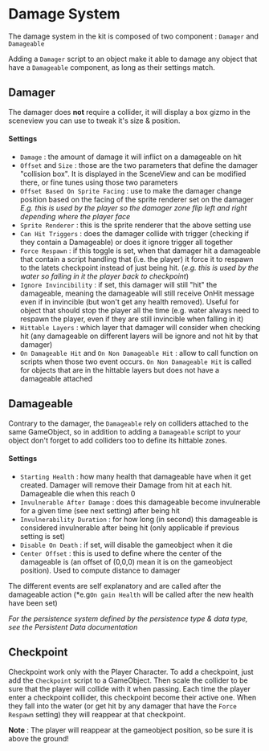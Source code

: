 Damage System
=============

The damage system in the kit is composed of two component : `Damager` and
`Damageable`

Adding a `Damager` script to an object make it able to damage any object that
have a `Damageable` component, as long as their settings match.

## Damager

The damager does **not** require a collider, it will display a box gizmo in the
sceneview you can use to tweak it's size & position.

#### Settings

- `Damage` : the amount of damage it will inflict on a damageable on hit
- `Offset` and `Size` : those are the two parameters that define the damager
"collision box". It is displayed in the SceneView and can be modified there, or
fine tunes using those two parameters
- `Offset Based On Sprite Facing` : use to make the damager change position
based on the facing of the sprite renderer set on the damager *E.g. this is used
by the player so the damager zone flip left and right depending where the player
face*
- `Sprite Renderer` : this is the sprite renderer that the above setting use
- `Can Hit Triggers` : does the damager collide with trigger (checking if they
contain a Damageable) or does it ignore trigger all together
- `Force Respawn` : if this toggle is set, when that damager hit a damageable
that contain a script handling that (i.e. the player) it force it to respawn
to the latets checkpoint instead of just being hit. (*e.g. this is used by the
water so falling in it the player back to checkpoint*)
- `Ignore Invincibility` : if set, this damager will still "hit" the damageable,
meaning the damageable will still receive OnHit message even if in invincible
(but won't get any health removed). Useful for object that should stop the
player all the time (e.g. water always need to respawn the player, even if they
are still invincible when falling in it)
- `Hittable Layers` : which layer that damager will consider when checking hit
(any damageable on different layers will be ignore and not hit by that damager)
- `On Damageable Hit` and `On Non Damageable Hit` : allow to call function on
scripts when those two event occurs. `On Non Damageable Hit` is called for
objects that are in the hittable layers but does not have a damageable attached

## Damageable

Contrary to the damager, the `Damageable` rely on colliders attached to the same
GameObject, so in addition to adding a `Damageable` script to your object don't
forget to add colliders too to define its hittable zones.

#### Settings

- `Starting Health` : how many health that damageable have when it get created.
Damager will remove their Damage from hit at each hit. Damageable die when this
reach 0
- `Invulnerable After Damage` : does this damageable become invulnerable for a
given time (see next setting) after being hit
- `Invulnerability Duration` : for how long (in second) this damageable is
considered invulnerable after being hit (only applicable if previous setting is
set)
- `Disable On Death` : if set, will disable the gameobject when it die
- `Center Offset` : this is used to define where the center of the damageable is
(an offset of (0,0,0) mean it is on the gameobject position). Used to compute
distance to damager

The different events are self explanatory and are called after the damageable
action (*e.g`On gain Health` will be called after the new health have been set)


*For the persistence system defined by the persistence type & data type, see
the Persistent Data documentation*

## Checkpoint

Checkpoint work only with the Player Character. To add a checkpoint, just add
the `Checkpoint` script to a GameObject. Then scale the collider to be sure that
the player will collide with it when passing. Each time the player enter a
checkpoint collider, this checkpoint become their active one. When they fall
into the water (or get hit by any damager that have the `Force Respawn` setting)
they will reappear at that checkpoint.

**Note** : The player will reappear at the gameobject position, so be sure it is
above the ground!
